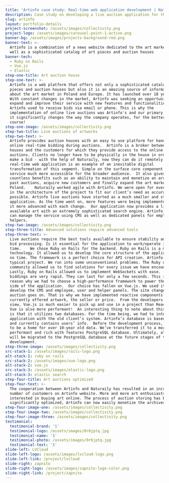 ```yaml
---
title: 'Artinfo case study: Real-time web application development | Naturaily'
description: Case study on developing a live auction application for the art world.
slug: artinfo
layout: portfolio-details
project-screenshot: /assets/images/collectivity.png
project-logo: /assets/images/carousel-point-1-active.png
banner-bg: /assets/images/projects-background-red.png
banner-text: >-
  Artinfo is a combination of a news website dedicated to the art market, as
  well as a sophisticated catalog of art pieces and auction houses
banner-tech:
  - Ruby on Rails
  - Vue.js
  - Elastic
step-one-title: Art auction house
step-one-text: >-
  Artinfo is a web platform that offers not only a sophisticated catalog of art
  pieces and auction houses but also it is an amazing source of information
  about the art market in Poland and Europe. It has launched over 18 years ago. 
  With constant changes in the market, Artinfo was seeking an opportunity to
  expand and improve their service with new features and functionalities. 
  Artinfo used to receive bids via email or phone. This is why the
  implementation of online live auctions was Artinfo's and our primary focus -
  it significantly changes the way the company operates, for the better of
  course!
step-one-image: /assets/images/collectivity.png
step-two-title: Live auctions of artworks
step-two-text: >-
  Artinfo provides auction houses with an easy to use platform for handling
  online real-time bidding during auctions.  Artinfo is a broker between auction
  houses and the customers for which they provide access to the online live
  auctions. Clients no longer have to be physically in the house in order to
  make a bid - with the help of Naturaily, now they can do it remotely.  This
  real-time web application is an example of an inevitable digital
  transformation of this segment. Simple on the surface core component makes the
  service much more accessible for the broader audience.  It also gives Artinfo
  countless benefits such as an ability to maintain and monetize an archive of
  past auctions, acquire new customers and finally expand the art market in
  Poland.    Naturaily worked agile with Artinfo. We were open for every change
  in the architecture of the project to fit our client’s need as accurately as
  possible. Artinfo live auctions have started as a much smaller and static
  application. As the time went on, more features were being implemented making
  it more advanced with each change.  Our application now provides a listing of
  available art with an extremely sophisticated search engine. Artinfo employee
  can manage the service using CMS as well as dedicated panels for employees or
  helpers.
step-two-image: /assets/images/collectivity.png
step-three-title: Advanced solutions require advanced tools
step-three-text: >-
  Live auctions require the best tools available to ensure stability and fast
  bid processing. Is it essential for the application to work/operate in real
  time.    We chose Ruby on Rails for the backend. Ruby on Rails is a mature
  technology. It allowed us to develop the core structure of the application in
  no time. The framework is a perfect choice for API creation. Artinfo wasn’t a
  typical project. We run into some unconventional problems. The Ruby on Rails
  community allowed us to find solutions for every issue we have encountered.
  Lastly, Ruby on Rails allowed us to implement WebSockets with ease.  Sometimes
  biddings are very rapid. They can last for only a few seconds. This is the
  reason why we had to choose a high-performance framework to power the frontend
  side of the application.  Our choice has fallen on Vue.js. We used it to
  develop the CMS and employee, user and helper panels. The site changes as the
  auction goes on. That is why we have implemented reactive components such as
  currently offered artwork, the seller or price.  From the developers’ point of
  view, Vue.js is much easier to pick up and use in a project than React. Oh,
  Vue is also more performant!  An interesting thing to note about this project
  is that it utilizes two databases. For the time being, we had to integrate our
  application with the old client’s system. Artinfo’s database is based on MySQL
  and currently contains users’ info.  Before the development process, it used
  to be a home for over 10-year old data. We’ve transferred it to a more
  performant and rich with features PostgreSQL database. Ultimately, all data
  will be migrated to the PostgreSQL database at the future stages of the
  development.
step-three-image: /assets/images/collectivity.png
src-stack-1: /assets/images/rails-logo.png
alt-stack-1: ruby on rails
src-stack-2: /assets/images/vue-logo.png
alt-stack-2: vue.js
src-stack-3: /assets/images/elastic-logo.png
alt-stack-3: elastic search
step-four-title: Art auctions optimized
step-four-text: >-
  The cooperation between Artinfo and Naturaily has resulted in an increased
  number of customers on Artinfo website. More and more art enthusiasts are
  interested in buying art online. The process of auction storing has been
  significantly optimized, Artinfo can now easily monetize the archives.
step-four-image-one: /assets/images/collectivity.png
step-four-image-two: /assets/images/collectivity.png
step-four-image-three: /assets/images/collectivity.png
testimonial:
  testimonial-brand: '1'
  testimonial-logo: /assets/images/0r6jptq.jpg
  testimonial-name: '1'
  testimonial-photo: /assets/images/0r6jptq.jpg
  testimonial-text: '1'
slide-left: LVCloud
slide-left-logo: /assets/images/lvcloud-logo.png
slide-left-link: /project/lvcloud
slide-right: zapnito
slide-right-logo: /assets/images/zapnito-logo-color.png
slide-right-link: /project/zapnito
---
```



